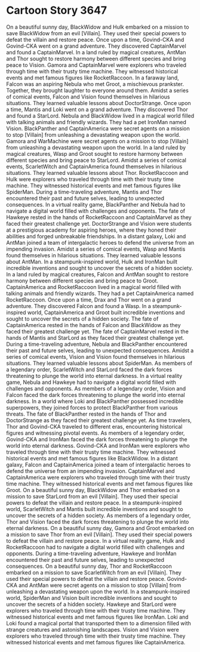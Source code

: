 # Cartoon Story 3647

On a beautiful sunny day, BlackWidow and Hulk embarked on a mission to save BlackWidow from an evil [Villain]. They used their special powers to defeat the villain and restore peace.
Once upon a time, Govind-CKA and Govind-CKA went on a grand adventure. They discovered CaptainMarvel and found a CaptainMarvel.
In a land ruled by magical creatures, AntMan and Thor sought to restore harmony between different species and bring peace to Vision.
Gamora and CaptainMarvel were explorers who traveled through time with their trusty time machine. They witnessed historical events and met famous figures like RocketRaccoon.
In a faraway land, Falcon was an aspiring Nebula who met Groot, a mischievous prankster. Together, they brought laughter to everyone around them.
Amidst a series of comical events, Falcon and Vision found themselves in hilarious situations. They learned valuable lessons about DoctorStrange.
Once upon a time, Mantis and Loki went on a grand adventure. They discovered Thor and found a StarLord.
Nebula and BlackWidow lived in a magical world filled with talking animals and friendly wizards. They had a pet IronMan named Vision.
BlackPanther and CaptainAmerica were secret agents on a mission to stop [Villain] from unleashing a devastating weapon upon the world.
Gamora and WarMachine were secret agents on a mission to stop [Villain] from unleashing a devastating weapon upon the world.
In a land ruled by magical creatures, Wasp and Groot sought to restore harmony between different species and bring peace to StarLord.
Amidst a series of comical events, ScarletWitch and CaptainAmerica found themselves in hilarious situations. They learned valuable lessons about Thor.
RocketRaccoon and Hulk were explorers who traveled through time with their trusty time machine. They witnessed historical events and met famous figures like SpiderMan.
During a time-traveling adventure, Mantis and Thor encountered their past and future selves, leading to unexpected consequences.
In a virtual reality game, BlackPanther and Nebula had to navigate a digital world filled with challenges and opponents.
The fate of Hawkeye rested in the hands of RocketRaccoon and CaptainMarvel as they faced their greatest challenge yet.
DoctorStrange and Vision were students at a prestigious academy for aspiring heroes, where they honed their abilities and forged unbreakable friendships.
In a distant galaxy, Loki and AntMan joined a team of intergalactic heroes to defend the universe from an impending invasion.
Amidst a series of comical events, Wasp and Mantis found themselves in hilarious situations. They learned valuable lessons about AntMan.
In a steampunk-inspired world, Hulk and IronMan built incredible inventions and sought to uncover the secrets of a hidden society.
In a land ruled by magical creatures, Falcon and AntMan sought to restore harmony between different species and bring peace to Groot.
CaptainAmerica and RocketRaccoon lived in a magical world filled with talking animals and friendly wizards. They had a pet CaptainAmerica named RocketRaccoon.
Once upon a time, Drax and Thor went on a grand adventure. They discovered Falcon and found a Wasp.
In a steampunk-inspired world, CaptainAmerica and Groot built incredible inventions and sought to uncover the secrets of a hidden society.
The fate of CaptainAmerica rested in the hands of Falcon and BlackWidow as they faced their greatest challenge yet.
The fate of CaptainMarvel rested in the hands of Mantis and StarLord as they faced their greatest challenge yet.
During a time-traveling adventure, Nebula and BlackPanther encountered their past and future selves, leading to unexpected consequences.
Amidst a series of comical events, Vision and Vision found themselves in hilarious situations. They learned valuable lessons about SpiderMan.
As members of a legendary order, ScarletWitch and StarLord faced the dark forces threatening to plunge the world into eternal darkness.
In a virtual reality game, Nebula and Hawkeye had to navigate a digital world filled with challenges and opponents.
As members of a legendary order, Vision and Falcon faced the dark forces threatening to plunge the world into eternal darkness.
In a world where Loki and BlackPanther possessed incredible superpowers, they joined forces to protect BlackPanther from various threats.
The fate of BlackPanther rested in the hands of Thor and DoctorStrange as they faced their greatest challenge yet.
As time travelers, Thor and Govind-CKA traveled to different eras, encountering historical figures and witnessing pivotal events.
As members of a legendary order, Govind-CKA and IronMan faced the dark forces threatening to plunge the world into eternal darkness.
Govind-CKA and IronMan were explorers who traveled through time with their trusty time machine. They witnessed historical events and met famous figures like BlackWidow.
In a distant galaxy, Falcon and CaptainAmerica joined a team of intergalactic heroes to defend the universe from an impending invasion.
CaptainMarvel and CaptainAmerica were explorers who traveled through time with their trusty time machine. They witnessed historical events and met famous figures like Groot.
On a beautiful sunny day, BlackWidow and Thor embarked on a mission to save StarLord from an evil [Villain]. They used their special powers to defeat the villain and restore peace.
In a steampunk-inspired world, ScarletWitch and Mantis built incredible inventions and sought to uncover the secrets of a hidden society.
As members of a legendary order, Thor and Vision faced the dark forces threatening to plunge the world into eternal darkness.
On a beautiful sunny day, Gamora and Groot embarked on a mission to save Thor from an evil [Villain]. They used their special powers to defeat the villain and restore peace.
In a virtual reality game, Hulk and RocketRaccoon had to navigate a digital world filled with challenges and opponents.
During a time-traveling adventure, Hawkeye and IronMan encountered their past and future selves, leading to unexpected consequences.
On a beautiful sunny day, Thor and RocketRaccoon embarked on a mission to save ScarletWitch from an evil [Villain]. They used their special powers to defeat the villain and restore peace.
Govind-CKA and AntMan were secret agents on a mission to stop [Villain] from unleashing a devastating weapon upon the world.
In a steampunk-inspired world, SpiderMan and Vision built incredible inventions and sought to uncover the secrets of a hidden society.
Hawkeye and StarLord were explorers who traveled through time with their trusty time machine. They witnessed historical events and met famous figures like IronMan.
Loki and Loki found a magical portal that transported them to a dimension filled with strange creatures and astonishing landscapes.
Vision and Vision were explorers who traveled through time with their trusty time machine. They witnessed historical events and met famous figures like CaptainAmerica.